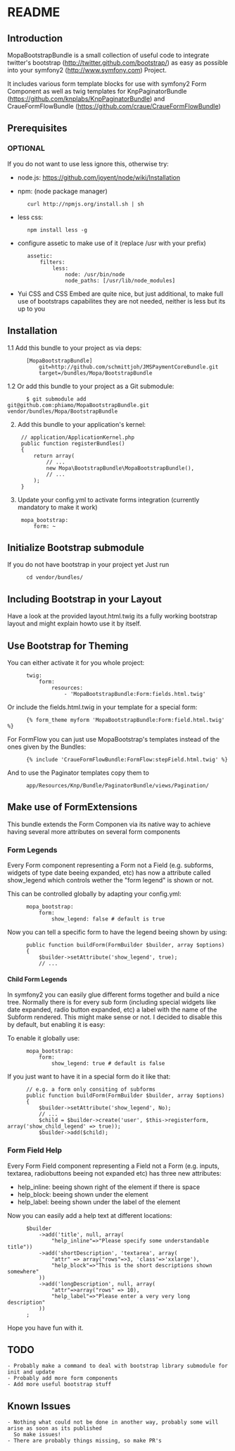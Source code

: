 # README


## Introduction

MopaBootstrapBundle is a small collection of useful code to integrate twitter's bootstrap
(http://twitter.github.com/bootstrap/) as easy as possible into your symfony2 (http://www.symfony.com) Project.

It includes various form template blocks for use with symfony2 Form Component
as well as twig templates for KnpPaginatorBundle (https://github.com/knplabs/KnpPaginatorBundle)
and CraueFormFlowBundle (https://github.com/craue/CraueFormFlowBundle)

## Prerequisites


### OPTIONAL
If you do not want to use less ignore this, otherwise try:
 - node.js: https://github.com/joyent/node/wiki/Installation
 - npm: (node package manager) 
 
          curl http://npmjs.org/install.sh | sh
          
 - less css:
 
          npm install less -g
          
 - configure assetic to make use of it (replace /usr with your prefix)
 
          assetic:
              filters:
                  less:
                      node: /usr/bin/node
                      node_paths: [/usr/lib/node_modules]

 - Yui CSS and CSS Embed are quite nice, but just additional,
   to make full use of bootstraps capabilites they are not needed, neither is less but its up to you


## Installation

  1.1 Add this bundle to your project as via deps:
        
          [MopaBootstrapBundle]
              git=http://github.com/schmittjoh/JMSPaymentCoreBundle.git
              target=/bundles/Mopa/BootstrapBundle
        
  1.2 Or add this bundle to your project as a Git submodule:

          $ git submodule add git@github.com:phiamo/MopaBootstrapBundle.git vendor/bundles/Mopa/BootstrapBundle

  2. Add this bundle to your application's kernel:

          // application/ApplicationKernel.php
          public function registerBundles()
          {
              return array(
                  // ...
                  new Mopa\BootstrapBundle\MopaBootstrapBundle(),
                  // ...
              );
          }

  3. Update your config.yml to activate forms integration (currently mandatory to make it work)

          mopa_bootstrap:
              form: ~


## Initialize Bootstrap submodule

If you do not have bootstrap in your project yet
Just run

          cd vendor/bundles/


## Including Bootstrap in your Layout


Have a look at the provided layout.html.twig its a fully working bootstrap layout and 
might explain howto use it by itself.


## Use Bootstrap for Theming
      
You can either activate it for you whole project:

          twig:
              form:
                  resources:
                      - 'MopaBootstrapBundle:Form:fields.html.twig'
                      

Or include the fields.html.twig in your template for a special form:

          {% form_theme myform 'MopaBootstrapBundle:Form:field.html.twig' %}


For FormFlow you can just use MopaBootstrap's templates instead of the ones given by the Bundles:

          {% include 'CraueFormFlowBundle:FormFlow:stepField.html.twig' %}

And to use the Paginator templates copy them to

          app/Resources/Knp/Bundle/PaginatorBundle/views/Pagination/


## Make use of FormExtensions

This bundle extends the Form Componen via its native way to achieve having 
several more attributes on several form components


### Form Legends

Every Form component representing a Form not a Field (e.g. subforms, widgets of type date beeing expanded, etc)
has now a attribute called show_legend which controls wether the "form legend" is shown or not.
      
This can be controlled globally by adapting your config.yml:
    
          mopa_bootstrap:
              form:
                  show_legend: false # default is true
      
Now you can tell a specific form to have the legend beeing shown by using:
     
          public function buildForm(FormBuilder $builder, array $options)
          {
              $builder->setAttribute('show_legend', true);
              // ...
    
    
#### Child Form Legends    


In symfony2 you can easily glue different forms together and build a nice tree. 
Normally there is for every sub form (including special widgets like date expanded, radio button expanded, etc)
a label with the name of the Subform rendered.
This might make sense or not. I decided to disable this by default, but enabling it is easy:

To enable it globally use:

          mopa_bootstrap:
              form:
                  show_legend: true # default is false

If you just want to have it in a special form do it like that: 

          // e.g. a form only consiting of subforms
          public function buildForm(FormBuilder $builder, array $options)
          {
              $builder->setAttribute('show_legend', No);
              // ...           
              $child = $builder->create('user', $this->registerform, array('show_child_legend' => true));
              $builder->add($child);


### Form Field Help

Every Form Field component representing a Field not a Form (e.g. inputs, textarea, radiobuttons beeing not expanded etc)
has three new attributes:
     
  - help_inline: beeing shown right of the element if there is space
  - help_block:  beeing shown under the element
  - help_label:  beeing shown under the label of the element

Now you can easily add a help text at different locations:
      
          $builder
              ->add('title', null, array(
                  "help_inline"=>"Please specify some understandable title"))
              ->add('shortDescription', 'textarea', array(
                  "attr" => array("rows"=>3, 'class'=>'xxlarge'),
                  "help_block"=>"This is the short descriptions shown somewhere"
              ))
              ->add('longDescription', null, array(
                  "attr"=>array("rows" => 10),
                  "help_label"=>"Please enter a very very long description"
              ))
          ;

Hope you have fun with it.


## TODO

    - Probably make a command to deal with bootstrap library submodule for init and update
    - Probably add more form components
    - Add more useful bootstrap stuff
 
 
## Known Issues

    - Nothing what could not be done in another way, probably some will arise as soon as its published
      So make issues!
    - There are probably things missing, so make PR's 